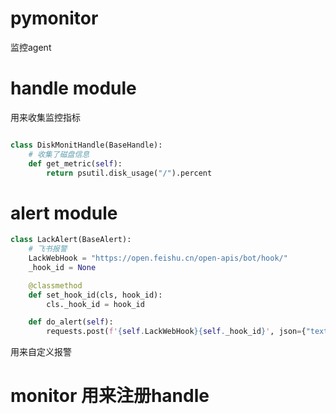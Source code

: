# pymonitor
监控agent

# handle module 

用来收集监控指标
```python

class DiskMonitHandle(BaseHandle):
    # 收集了磁盘信息
    def get_metric(self):
        return psutil.disk_usage("/").percent

```
# alert module
``` python
class LackAlert(BaseAlert):
    # 飞书报警
    LackWebHook = "https://open.feishu.cn/open-apis/bot/hook/"
    _hook_id = None

    @classmethod
    def set_hook_id(cls, hook_id):
        cls._hook_id = hook_id

    def do_alert(self):
        requests.post(f'{self.LackWebHook}{self._hook_id}', json={"text": self.message()})

```

用来自定义报警

# monitor 用来注册handle
